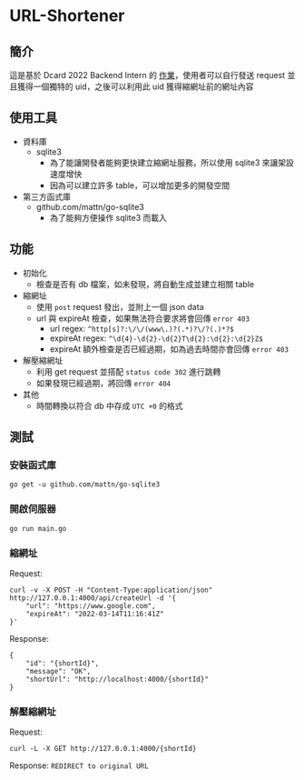 URL-Shortener
===

## 簡介

這是基於 Dcard 2022 Backend Intern 的 [作業](https://drive.google.com/file/d/1AreBiHDUYXH6MI5OqWpKP-f6-W0zA8np/view?usp=sharing)，使用者可以自行發送 request 並且獲得一個獨特的 uid，之後可以利用此 uid 獲得縮網址前的網址內容

## 使用工具

- 資料庫
    - sqlite3
        - 為了能讓開發者能夠更快建立縮網址服務，所以使用 sqlite3 來讓架設速度增快
        - 因為可以建立許多 table，可以增加更多的開發空間
- 第三方函式庫
    - github.com/mattn/go-sqlite3
        - 為了能夠方便操作 sqlite3 而載入

## 功能

- 初始化
    - 檢查是否有 db 檔案，如未發現，將自動生成並建立相關 table
- 縮網址
    - 使用 `post` request 發出，並附上一個 json data
    - url 與 expireAt 檢查，如果無法符合要求將會回傳 `error 403`
        - url regex: `^http[s]?:\/\/(www\.)?(.*)?\/?(.)*?$`
        - expireAt regex: `^\d{4}-\d{2}-\d{2}T\d{2}:\d{2}:\d{2}Z$`
        - expireAt 額外檢查是否已經過期，如為過去時間亦會回傳 `error 403`
- 解壓縮網址
    - 利用 get request 並搭配 `status code 302` 進行跳轉
    - 如果發現已經過期，將回傳 `error 404`
- 其他
    - 時間轉換以符合 db 中存成 `UTC +0` 的格式


## 測試

### 安裝函式庫

```bash=
go get -u github.com/mattn/go-sqlite3
```

### 開啟伺服器

```bash=
go run main.go
```

### 縮網址

Request:
```bash=
curl -v -X POST -H "Content-Type:application/json" http://127.0.0.1:4000/api/createUrl -d '{
    "url": "https://www.google.com",
    "expireAt": "2022-03-14T11:16:41Z"
}'
```

Response:
```bash=
{
    "id": "{shortId}",
    "message": "OK",
    "shortUrl": "http://localhost:4000/{shortId}"
}
```

### 解壓縮網址

Request:
```bash=
curl -L -X GET http://127.0.0.1:4000/{shortId}
```

Response:
```REDIRECT to original URL```
